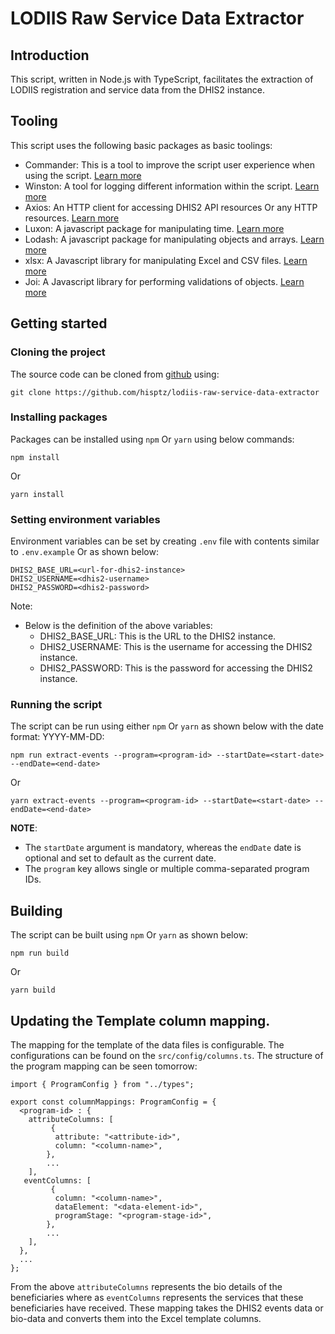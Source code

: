 # LODIIS Raw Service Data Extractor

## Introduction

This script, written in Node.js with TypeScript, facilitates the extraction of LODIIS registration and service data from the DHIS2 instance.

## Tooling

This script uses the following basic packages as basic toolings:

- Commander: This is a tool to improve the script user experience when using the
  script. [Learn more](https://www.npmjs.com/package/commander)
- Winston: A tool for logging different information within the
  script. [Learn more](https://www.npmjs.com/package/winston)
- Axios: An HTTP client for accessing DHIS2 API resources Or any HTTP
  resources. [Learn more](https://www.npmjs.com/package/axios)
- Luxon: A javascript package for manipulating time. [Learn more](https://www.npmjs.com/package/luxon)
- Lodash: A javascript package for manipulating objects and arrays. [Learn more](https://www.npmjs.com/package/lodash)
- xlsx: A Javascript library for manipulating Excel and CSV files. [Learn more](https://www.npmjs.com/package/xlsx)
- Joi: A Javascript library for performing validations of objects. [Learn more](https://www.npmjs.com/package/joi)

## Getting started

### Cloning the project

The source code can be cloned from [github](https://github.com/hisptz/lodiis-raw-service-data-extractor) using:

```
git clone https://github.com/hisptz/lodiis-raw-service-data-extractor
```

### Installing packages

Packages can be installed using `npm` Or `yarn` using below commands:

```
npm install
```

Or

```
yarn install
```

### Setting environment variables

Environment variables can be set by creating `.env` file with contents similar to `.env.example` Or as shown below:

```
DHIS2_BASE_URL=<url-for-dhis2-instance>
DHIS2_USERNAME=<dhis2-username>
DHIS2_PASSWORD=<dhis2-password>
```

Note:

- Below is the definition of the above variables:
  - DHIS2_BASE_URL: This is the URL to the DHIS2 instance.
  - DHIS2_USERNAME: This is the username for accessing the DHIS2 instance.
  - DHIS2_PASSWORD: This is the password for accessing the DHIS2 instance.

### Running the script

The script can be run using either `npm` Or `yarn` as shown below with the date format: YYYY-MM-DD:

```
npm run extract-events --program=<program-id> --startDate=<start-date> --endDate=<end-date>
```

Or

```
yarn extract-events --program=<program-id> --startDate=<start-date> --endDate=<end-date>
```

**NOTE**: 
- The `startDate` argument is mandatory, whereas the `endDate` date is optional and set to default as the current date.
- The `program` key allows single or multiple comma-separated program IDs.

## Building

The script can be built using `npm` Or `yarn` as shown below:

```
npm run build
```

Or

```
yarn build
```

## Updating the Template column mapping.

The mapping for the template of the data files is configurable. The configurations can be found on the `src/config/columns.ts`. The structure of the program mapping can be seen tomorrow:
```
import { ProgramConfig } from "../types";

export const columnMappings: ProgramConfig = {
  <program-id> : {
    attributeColumns: [
         {
          attribute: "<attribute-id>",
          column: "<column-name>",
        },
        ...
    ],
   eventColumns: [
         {
          column: "<column-name>",
          dataElement: "<data-element-id>",
          programStage: "<program-stage-id>",
        },
        ...
    ],
  },
  ...
};

```

From the above `attributeColumns` represents the bio details of the beneficiaries where as `eventColumns` represents the services that these beneficiaries have received. These mapping takes the DHIS2 events data or bio-data and converts them into the Excel template columns.
